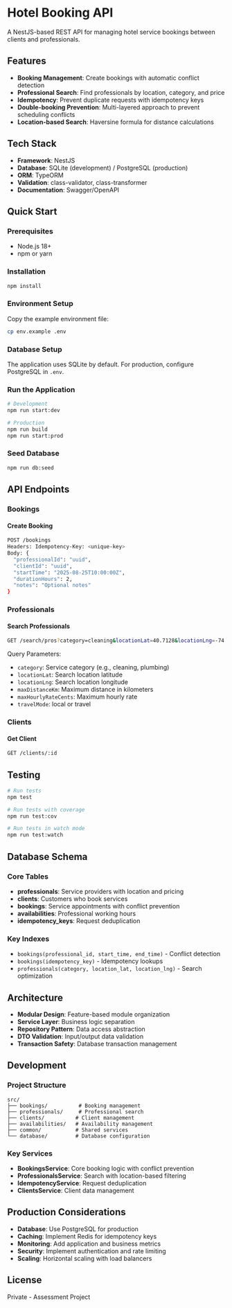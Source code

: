# Hotel Booking API

A NestJS-based REST API for managing hotel service bookings between clients and professionals.

## Features

- **Booking Management**: Create bookings with automatic conflict detection
- **Professional Search**: Find professionals by location, category, and price
- **Idempotency**: Prevent duplicate requests with idempotency keys
- **Double-booking Prevention**: Multi-layered approach to prevent scheduling conflicts
- **Location-based Search**: Haversine formula for distance calculations

## Tech Stack

- **Framework**: NestJS
- **Database**: SQLite (development) / PostgreSQL (production)
- **ORM**: TypeORM
- **Validation**: class-validator, class-transformer
- **Documentation**: Swagger/OpenAPI

## Quick Start

### Prerequisites

- Node.js 18+
- npm or yarn

### Installation

```bash
npm install
```

### Environment Setup

Copy the example environment file:

```bash
cp env.example .env
```

### Database Setup

The application uses SQLite by default. For production, configure PostgreSQL in `.env`.

### Run the Application

```bash
# Development
npm run start:dev

# Production
npm run build
npm run start:prod
```

### Seed Database

```bash
npm run db:seed
```

## API Endpoints

### Bookings

#### Create Booking
```bash
POST /bookings
Headers: Idempotency-Key: <unique-key>
Body: {
  "professionalId": "uuid",
  "clientId": "uuid", 
  "startTime": "2025-08-25T10:00:00Z",
  "durationHours": 2,
  "notes": "Optional notes"
}
```

### Professionals

#### Search Professionals
```bash
GET /search/pros?category=cleaning&locationLat=40.7128&locationLng=-74.0060&maxDistanceKm=10
```

Query Parameters:
- `category`: Service category (e.g., cleaning, plumbing)
- `locationLat`: Search location latitude
- `locationLng`: Search location longitude  
- `maxDistanceKm`: Maximum distance in kilometers
- `maxHourlyRateCents`: Maximum hourly rate
- `travelMode`: local or travel

### Clients

#### Get Client
```bash
GET /clients/:id
```

## Testing

```bash
# Run tests
npm test

# Run tests with coverage
npm run test:cov

# Run tests in watch mode
npm run test:watch
```

## Database Schema

### Core Tables

- **professionals**: Service providers with location and pricing
- **clients**: Customers who book services
- **bookings**: Service appointments with conflict prevention
- **availabilities**: Professional working hours
- **idempotency_keys**: Request deduplication

### Key Indexes

- `bookings(professional_id, start_time, end_time)` - Conflict detection
- `bookings(idempotency_key)` - Idempotency lookups
- `professionals(category, location_lat, location_lng)` - Search optimization

## Architecture

- **Modular Design**: Feature-based module organization
- **Service Layer**: Business logic separation
- **Repository Pattern**: Data access abstraction
- **DTO Validation**: Input/output data validation
- **Transaction Safety**: Database transaction management

## Development

### Project Structure

```
src/
├── bookings/          # Booking management
├── professionals/     # Professional search
├── clients/          # Client management
├── availabilities/   # Availability management
├── common/           # Shared services
└── database/         # Database configuration
```

### Key Services

- **BookingsService**: Core booking logic with conflict prevention
- **ProfessionalsService**: Search with location-based filtering
- **IdempotencyService**: Request deduplication
- **ClientsService**: Client data management

## Production Considerations

- **Database**: Use PostgreSQL for production
- **Caching**: Implement Redis for idempotency keys
- **Monitoring**: Add application and business metrics
- **Security**: Implement authentication and rate limiting
- **Scaling**: Horizontal scaling with load balancers

## License

Private - Assessment Project
